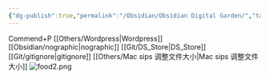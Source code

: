```yaml
---
{"dg-publish":true,"permalink":"/Obsidian/Obsidian Digital Garden/","tags":["garden","rednote","gardenEntry","gardenEntry"],"created":"2025-02-28T15:55:00.215+08:00","updated":"2025-03-18T23:21:36.030+08:00"}
---
```


Commend+P
[[Others/Wordpress\|Wordpress]]
[[Obsidian/nographic\|nographic]]
[[Git/DS_Store\|DS_Store]]
[[Git/gitignore\|gitignore]]
[[Others/Mac sips 调整文件大小\|Mac sips 调整文件大小]]
![food2.png](/img/user/Obsidian/food2.png)
